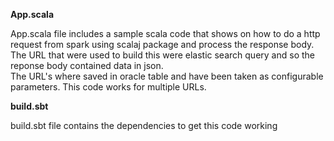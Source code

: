 <b>App.scala</b><br />
<p>App.scala file includes a sample scala code that shows on how to do a http request from spark using scalaj package and process the response body.<br />
The URL that were used to build this were elastic search query and so the reponse body contained data in json. <br />
The URL's where saved in oracle table and have been taken as configurable parameters. This code works for multiple URLs.<br /></p>


<b>build.sbt</b><br />
<p>build.sbt file contains the dependencies to get this code working</p>

